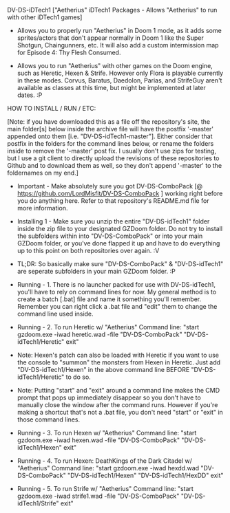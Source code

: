 DV-DS-iDTech1 ["Aetherius" iDTech1 Packages - Allows "Aetherius" to run with other iDTech1 games]

- Allows you to properly run "Aetherius" in Doom 1 mode, as it adds some sprites/actors that don't appear normally in Doom 1 like the Super Shotgun, Chaingunners, etc. It will also add a custom intermission map for Episode 4: Thy Flesh Consumed.

- Allows you to run "Aetherius" with other games on the Doom engine, such as Heretic, Hexen & Strife. However only Flora is playable currently in these modes. Corvus, Baratus, Daedolon, Parias, and StrifeGuy aren't available as classes at this time, but might be implemented at later dates. :P

HOW TO INSTALL / RUN / ETC:

  [Note: if you have downloaded this as a file off the repository's site, the main folder[s] below inside the archive file will have the postfix '-master' appended onto them [i.e. "DV-DS-idTech1-master"]. Either consider that postfix in the folders for the command lines below, or rename the folders inside to remove the '-master' post fix. I usually don't use zips for testing, but I use a git client to directly upload the revisions of these repositories to Github and to download them as well, so they don't append '-master' to the foldernames on my end.]

 - Important - Make absolutely sure you got DV-DS-ComboPack [@ https://github.com/LordMisfit/DV-DS-ComboPack ] working right before you do anything here. Refer to that repository's README.md file for more information.

 - Installing 1 - Make sure you unzip the entire "DV-DS-idTech1" folder inside the zip file to your designated GZDoom folder. Do not try to install the subfolders within into "DV-DS-ComboPack" or into your main GZDoom folder, or you've done flapped it up and have to do everything up to this point on both repositories over again. :V
 - TL;DR: So basically make sure "DV-DS-ComboPack" & "DV-DS-idTech1" are seperate subfolders in your main GZDoom folder. :P

 - Running - 1. There is no launcher packed for use with DV-DS-idTech1, you'll have to rely on command lines for now. My general method is to create a batch [.bat] file and name it something you'll remember. Remember you can right click a .bat file and "edit" them to change the command line used inside.

 - Running - 2. To run Heretic w/ "Aetherius" Command line: "start gzdoom.exe -iwad heretic.wad -file "DV-DS-ComboPack" "DV-DS-idTech1/Heretic" exit" 
 - Note: Hexen's patch can also be loaded with Heretic if you want to use the console to "summon" the monsters from Hexen in Heretic. Just add "DV-DS-idTech1/Hexen" in the above command line BEFORE "DV-DS-idTech1/Heretic" to do so.
 - Note: Putting "start" and "exit" around a command line makes the CMD prompt that pops up immediately disappear so you don't have to manually close the window after the command runs. However if you're making a shortcut that's not a .bat file, you don't need "start" or "exit" in those command lines.

 - Running - 3. To run Hexen w/ "Aetherius" Command line: "start gzdoom.exe -iwad hexen.wad -file "DV-DS-ComboPack" "DV-DS-idTech1/Hexen" exit" 

 - Running - 4. To run Hexen: DeathKings of the Dark Citadel w/ "Aetherius" Command line: "start gzdoom.exe -iwad hexdd.wad "DV-DS-ComboPack" "DV-DS-idTech1/Hexen" "DV-DS-idTech1/HexDD" exit" 

 - Running - 5. To run Strife w/ "Aetherius" Command line: "start gzdoom.exe -iwad strife1.wad -file "DV-DS-ComboPack" "DV-DS-idTech1/Strife" exit" 
